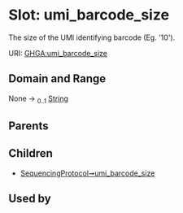
# Slot: umi_barcode_size


The size of the UMI identifying barcode (Eg. '10').

URI: [GHGA:umi_barcode_size](https://w3id.org/GHGA/umi_barcode_size)


## Domain and Range

None &#8594;  <sub>0..1</sub> [String](types/String.md)

## Parents


## Children

 *  [SequencingProtocol➞umi_barcode_size](SequencingProtocol_umi_barcode_size.md)

## Used by

